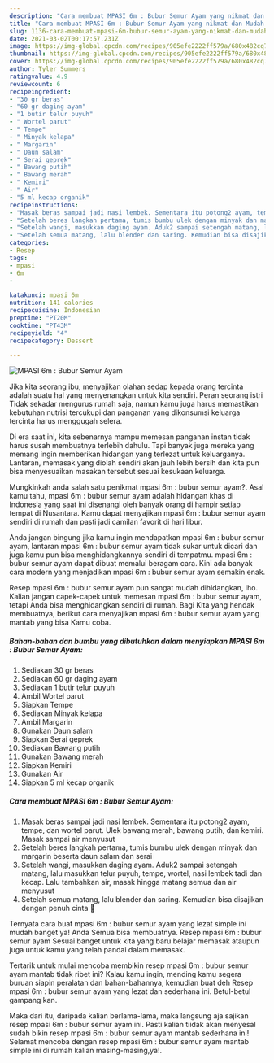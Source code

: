 ```yaml
---
description: "Cara membuat MPASI 6m : Bubur Semur Ayam yang nikmat dan Mudah Dibuat"
title: "Cara membuat MPASI 6m : Bubur Semur Ayam yang nikmat dan Mudah Dibuat"
slug: 1136-cara-membuat-mpasi-6m-bubur-semur-ayam-yang-nikmat-dan-mudah-dibuat
date: 2021-03-02T00:17:57.231Z
image: https://img-global.cpcdn.com/recipes/905efe2222ff579a/680x482cq70/mpasi-6m-bubur-semur-ayam-foto-resep-utama.jpg
thumbnail: https://img-global.cpcdn.com/recipes/905efe2222ff579a/680x482cq70/mpasi-6m-bubur-semur-ayam-foto-resep-utama.jpg
cover: https://img-global.cpcdn.com/recipes/905efe2222ff579a/680x482cq70/mpasi-6m-bubur-semur-ayam-foto-resep-utama.jpg
author: Tyler Summers
ratingvalue: 4.9
reviewcount: 6
recipeingredient:
- "30 gr beras"
- "60 gr daging ayam"
- "1 butir telur puyuh"
- " Wortel parut"
- " Tempe"
- " Minyak kelapa"
- " Margarin"
- " Daun salam"
- " Serai geprek"
- " Bawang putih"
- " Bawang merah"
- " Kemiri"
- " Air"
- "5 ml kecap organik"
recipeinstructions:
- "Masak beras sampai jadi nasi lembek. Sementara itu potong2 ayam, tempe, dan wortel parut. Ulek bawang merah, bawang putih, dan kemiri. Masak sampai air menyusut"
- "Setelah beres langkah pertama, tumis bumbu ulek dengan minyak dan margarin beserta daun salam dan serai"
- "Setelah wangi, masukkan daging ayam. Aduk2 sampai setengah matang, lalu masukkan telur puyuh, tempe, wortel, nasi lembek tadi dan kecap. Lalu tambahkan air, masak hingga matang semua dan air menyusut"
- "Setelah semua matang, lalu blender dan saring. Kemudian bisa disajikan dengan penuh cinta 🥰"
categories:
- Resep
tags:
- mpasi
- 6m
- 

katakunci: mpasi 6m  
nutrition: 141 calories
recipecuisine: Indonesian
preptime: "PT20M"
cooktime: "PT43M"
recipeyield: "4"
recipecategory: Dessert

---
```



![MPASI 6m : Bubur Semur Ayam](https://img-global.cpcdn.com/recipes/905efe2222ff579a/680x482cq70/mpasi-6m-bubur-semur-ayam-foto-resep-utama.jpg)

Jika kita seorang ibu, menyajikan olahan sedap kepada orang tercinta adalah suatu hal yang menyenangkan untuk kita sendiri. Peran seorang istri Tidak sekadar mengurus rumah saja, namun kamu juga harus memastikan kebutuhan nutrisi tercukupi dan panganan yang dikonsumsi keluarga tercinta harus menggugah selera.

Di era  saat ini, kita sebenarnya mampu memesan panganan instan tidak harus susah membuatnya terlebih dahulu. Tapi banyak juga mereka yang memang ingin memberikan hidangan yang terlezat untuk keluarganya. Lantaran, memasak yang diolah sendiri akan jauh lebih bersih dan kita pun bisa menyesuaikan masakan tersebut sesuai kesukaan keluarga. 



Mungkinkah anda salah satu penikmat mpasi 6m : bubur semur ayam?. Asal kamu tahu, mpasi 6m : bubur semur ayam adalah hidangan khas di Indonesia yang saat ini disenangi oleh banyak orang di hampir setiap tempat di Nusantara. Kamu dapat menyajikan mpasi 6m : bubur semur ayam sendiri di rumah dan pasti jadi camilan favorit di hari libur.

Anda jangan bingung jika kamu ingin mendapatkan mpasi 6m : bubur semur ayam, lantaran mpasi 6m : bubur semur ayam tidak sukar untuk dicari dan juga kamu pun bisa menghidangkannya sendiri di tempatmu. mpasi 6m : bubur semur ayam dapat dibuat memalui beragam cara. Kini ada banyak cara modern yang menjadikan mpasi 6m : bubur semur ayam semakin enak.

Resep mpasi 6m : bubur semur ayam pun sangat mudah dihidangkan, lho. Kalian jangan capek-capek untuk memesan mpasi 6m : bubur semur ayam, tetapi Anda bisa menghidangkan sendiri di rumah. Bagi Kita yang hendak membuatnya, berikut cara menyajikan mpasi 6m : bubur semur ayam yang mantab yang bisa Kamu coba.

<!--inarticleads1-->

##### Bahan-bahan dan bumbu yang dibutuhkan dalam menyiapkan MPASI 6m : Bubur Semur Ayam:

1. Sediakan 30 gr beras
1. Sediakan 60 gr daging ayam
1. Sediakan 1 butir telur puyuh
1. Ambil  Wortel parut
1. Siapkan  Tempe
1. Sediakan  Minyak kelapa
1. Ambil  Margarin
1. Gunakan  Daun salam
1. Siapkan  Serai geprek
1. Sediakan  Bawang putih
1. Gunakan  Bawang merah
1. Siapkan  Kemiri
1. Gunakan  Air
1. Siapkan 5 ml kecap organik




<!--inarticleads2-->

##### Cara membuat MPASI 6m : Bubur Semur Ayam:

1. Masak beras sampai jadi nasi lembek. Sementara itu potong2 ayam, tempe, dan wortel parut. Ulek bawang merah, bawang putih, dan kemiri. Masak sampai air menyusut
1. Setelah beres langkah pertama, tumis bumbu ulek dengan minyak dan margarin beserta daun salam dan serai
1. Setelah wangi, masukkan daging ayam. Aduk2 sampai setengah matang, lalu masukkan telur puyuh, tempe, wortel, nasi lembek tadi dan kecap. Lalu tambahkan air, masak hingga matang semua dan air menyusut
1. Setelah semua matang, lalu blender dan saring. Kemudian bisa disajikan dengan penuh cinta 🥰




Ternyata cara buat mpasi 6m : bubur semur ayam yang lezat simple ini mudah banget ya! Anda Semua bisa membuatnya. Resep mpasi 6m : bubur semur ayam Sesuai banget untuk kita yang baru belajar memasak ataupun juga untuk kamu yang telah pandai dalam memasak.

Tertarik untuk mulai mencoba membikin resep mpasi 6m : bubur semur ayam mantab tidak ribet ini? Kalau kamu ingin, mending kamu segera buruan siapin peralatan dan bahan-bahannya, kemudian buat deh Resep mpasi 6m : bubur semur ayam yang lezat dan sederhana ini. Betul-betul gampang kan. 

Maka dari itu, daripada kalian berlama-lama, maka langsung aja sajikan resep mpasi 6m : bubur semur ayam ini. Pasti kalian tiidak akan menyesal sudah bikin resep mpasi 6m : bubur semur ayam mantab sederhana ini! Selamat mencoba dengan resep mpasi 6m : bubur semur ayam mantab simple ini di rumah kalian masing-masing,ya!.


